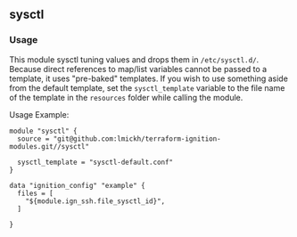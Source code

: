 ## sysctl

### Usage

This module sysctl tuning values and drops them in `/etc/sysctl.d/`.  Because 
direct references to map/list variables cannot be passed to a template, it uses 
"pre-baked" templates.  If you wish to use something aside from the default 
template, set the `sysctl_template` variable to the file name of the template in 
the `resources` folder while calling the module.

Usage Example:

```
module "sysctl" {
  source = "git@github.com:lmickh/terraform-ignition-modules.git//sysctl"

  sysctl_template = "sysctl-default.conf"
}

data "ignition_config" "example" {
  files = [
    "${module.ign_ssh.file_sysctl_id}",
  ]

}
```


